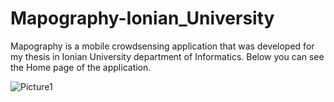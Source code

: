 # Mapography-Ionian_University

Mapography is a mobile crowdsensing application that was developed for my thesis in Ionian University department of Informatics. Below you can see the Home page of the application.  

![Picture1](https://user-images.githubusercontent.com/32645619/123447821-f2564f80-d5e2-11eb-8ad2-f54477e1e740.jpg)
